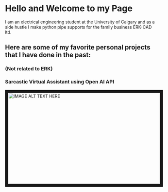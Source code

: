 # Hello and Welcome to my Page

I am an electrical engineering student at the University of Calgary and as a side hustle I make python pipe supports 
for the family business ERK-CAD ltd. 

## Here are some of my favorite personal projects that I have done in the past:
### (Not related to ERK)


### Sarcastic Virtual Assistant using Open AI API

<a href="http://www.youtube.com/watch?feature=player_embedded&v=YOUTUBE_VIDEO_ID_HERE
" target="_blank"><img src="https://www.youtube.com/embed/16s9x4cIKAI" 
alt="IMAGE ALT TEXT HERE" width="500" height="300" border="10" /></a>
